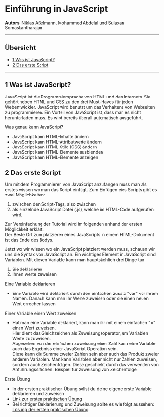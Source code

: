 # Einführung in JavaScript
**Autors**: Niklas Aßelmann, Mohammed Abdelal und Sulaxan Somaskantharajan

---

## Übersicht

- [1 Was ist JavaScript?](#1-Was-ist-Leaflet)
- [2 Das erste Script](#2-Das-erste-Script)




---

## 1 Was ist JavaScript?

JavaScript ist die Programmiersprache von HTML und des Internets. Sie gehört neben HTML und CSS zu den drei Must-Haves für jeden Webentwickler. JavaScript wird benutzt um  das Verhaltens von Webseiten zu programmieren. Ein Vorteil von JavaScript ist, dass man es nicht herunterladen muss. Es wird bereits überall automatisch ausgeführt.

Was genau kann JavaScript?
  - JavaScript kann HTML-Inhalte ändern
  - JavaScript kann HTML-Attributwerte ändern
  - JavaScript kann HTML-Stile (CSS) ändern
  - JavaScript kann HTML-Elemente ausblenden
  - JavaScript kann HTML-Elemente anzeigen


## 2 Das erste Script

Um mit dem Programmieren von JavaScript anzufangen muss man als erstes wissen wo man das Script einfügt.
Zum Einfügen eies Scripts gibt es zwei Möglichkeiten:
  1. zwischen den Script-Tags, also zwischen  <script> und </script>
  2. als einzelnde JavaScript Datei (.js), welche im HTML-Code aufgerufen wird. <br>

Zur Vereinfachung der Tutorial wird im folgenden anhand der ersten Möglichkeit erklärt. <br>
Der Beste Ort zum platzieren eines JavaScripts in einem HTML-Dokument ist das Ende des Bodys.

Jetzt wo wir wissen wo ein JavaScript platziert werden muss, schauen wir uns die Syntax von JavaScript an.
Ein wichtiges Element in JavaScript sind Variablen. Mit diesen Variable kann man hauptsächlich drei Dinge tun
  1. Sie deklarieren
  2. Ihnen werte zuweisen 

Eine Variable deklarieren
  - Eine Variable wird deklariert durch den einfachen zusatz "var" vor ihrem Namen.
    Danach kann man ihr Werte zuweisen oder sie einen neuen Wert errechen lassen <br>

Einer Variable einen Wert zuweisen
  - Hat man eine Variable deklariert, kann man ihr mit einem einfachen "=" einen Wert zuweisen. <br>
    Hier dient das Gleichzeichen als Zuweisungsoperator, um Variablen Werte zuzuweisen. <br>
    Abgesehen von der einfachen zuweisung einer Zahl kann eine Variable auch das Ergebniss einer JavaScript Operation sein. <br>
    Diese kann die Summe zweier Zahlen sein aber auch das Produkt zweier anderen Variablen.
    Man kann Variablen aber nicht nur Zahlen zuweisen, sondern auch Zeichenfolgen. Diese geschieht durch das verwenden von Anführungssrtichen.
    Beispiel für zuweisung von Zeichenfolge

Erste Übung
  - In der ersten praktischen Übung sollst du deine eigene erste Variable deklarieren und zuweisen
  - [Link zur ersten praktischen Übung](https://www.w3schools.com/code/tryit.asp?filename=GGSDH11ZVIYV)
  - Bei richtiger Deklarierung und Zuweisung sollte es wie folgt aussehen:
    [Lösung der ersten praktischen Übung](https://www.w3schools.com/code/tryit.asp?filename=GGSDJUI44QIO)